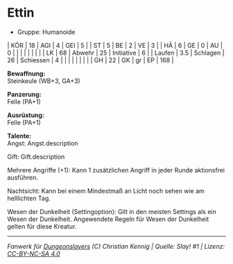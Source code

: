 # Ettin  
- Gruppe: Humanoide  

| KÖR    | 18  | AGI      | 4  | GEI        | 5   |
| ST     | 5   | BE       | 2  | VE         | 3   |
| HÄ     | 6   | GE       | 0  | AU         | 0   |
|        |     |          |    |            |     |
| LK     | 68  | Abwehr   | 25 | Initiative | 6   |
| Laufen | 3.5 | Schlagen | 26 | Schiessen  | 4   |
|        |     |          |    |            |     |
| GH     | 22  | GK       | gr | EP         | 168 |


**Bewaffnung:**  
Steinkeule (WB+3, GA+3)

**Panzerung:**  
Felle (PA+1)

**Ausrüstung:**  
Felle (PA+1)

**Talente:**  
Angst: Angst.description

Gift: Gift.description

Mehrere Angriffe (+1): Kann 1 zusätzlichen Angriff in jeder Runde aktionsfrei ausführen.

Nachtsicht: Kann bei einem Mindestmaß an Licht noch sehen wie am helllichten Tag.

Wesen der Dunkelheit (Settingoption): Gilt in den meisten Settings als ein Wesen der Dunkelheit. Angewendete Regeln für Wesen der Dunkelheit gelten für diese Kreatur.





___
*Fanwerk für [Dungeonslayers](https://www.dungeonslayers.net/) (C) Christian Kennig | Quelle: Slay! #1 | Lizenz: [CC-BY-NC-SA 4.0](https://creativecommons.org/licenses/by-nc-sa/4.0/deed.de)*
